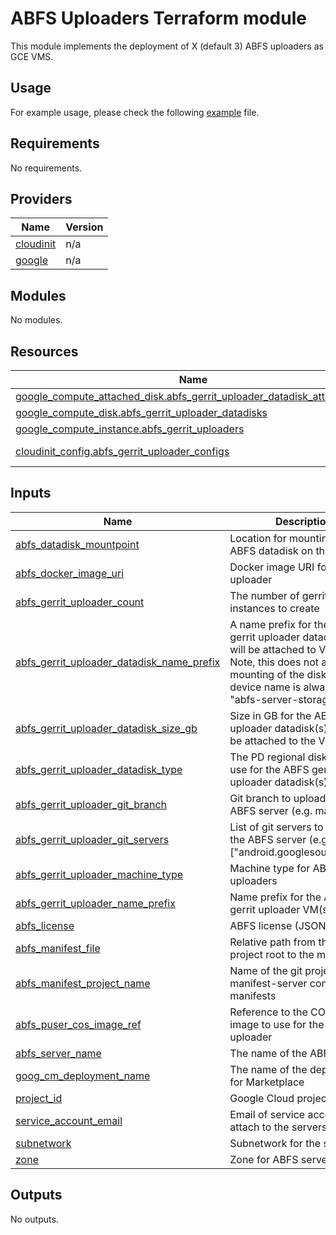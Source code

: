 # ABFS Uploaders Terraform module

This module implements the deployment of X (default 3) ABFS uploaders as GCE VMS.

## Usage

For example usage, please check the following [example](../../examples/simple/main.tf) file.

<!-- BEGIN_TF_DOCS -->
## Requirements

No requirements.

## Providers

| Name | Version |
|------|---------|
| <a name="provider_cloudinit"></a> [cloudinit](#provider\_cloudinit) | n/a |
| <a name="provider_google"></a> [google](#provider\_google) | n/a |

## Modules

No modules.

## Resources

| Name | Type |
|------|------|
| [google_compute_attached_disk.abfs_gerrit_uploader_datadisk_attachments](https://registry.terraform.io/providers/hashicorp/google/latest/docs/resources/compute_attached_disk) | resource |
| [google_compute_disk.abfs_gerrit_uploader_datadisks](https://registry.terraform.io/providers/hashicorp/google/latest/docs/resources/compute_disk) | resource |
| [google_compute_instance.abfs_gerrit_uploaders](https://registry.terraform.io/providers/hashicorp/google/latest/docs/resources/compute_instance) | resource |
| [cloudinit_config.abfs_gerrit_uploader_configs](https://registry.terraform.io/providers/hashicorp/cloudinit/latest/docs/data-sources/config) | data source |

## Inputs

| Name | Description | Type | Default | Required |
|------|-------------|------|---------|:--------:|
| <a name="input_abfs_datadisk_mountpoint"></a> [abfs\_datadisk\_mountpoint](#input\_abfs\_datadisk\_mountpoint) | Location for mounting the ABFS datadisk on the host VM | `string` | `"/mnt/disks/abfs-data"` | no |
| <a name="input_abfs_docker_image_uri"></a> [abfs\_docker\_image\_uri](#input\_abfs\_docker\_image\_uri) | Docker image URI for the ABFS uploader | `string` | n/a | yes |
| <a name="input_abfs_gerrit_uploader_count"></a> [abfs\_gerrit\_uploader\_count](#input\_abfs\_gerrit\_uploader\_count) | The number of gerrit uploader instances to create | `number` | `3` | no |
| <a name="input_abfs_gerrit_uploader_datadisk_name_prefix"></a> [abfs\_gerrit\_uploader\_datadisk\_name\_prefix](#input\_abfs\_gerrit\_uploader\_datadisk\_name\_prefix) | A name prefix for the ABFS gerrit uploader datadisk(s) that will be attached to VM(s). Note, this does not affect the mounting of the disk - the device name is always set to "abfs-server-storage" | `string` | `"abfs-gerrit-uploader-datadisk"` | no |
| <a name="input_abfs_gerrit_uploader_datadisk_size_gb"></a> [abfs\_gerrit\_uploader\_datadisk\_size\_gb](#input\_abfs\_gerrit\_uploader\_datadisk\_size\_gb) | Size in GB for the ABFS gerrit uploader datadisk(s) that will be attached to the VM(s) | `number` | `4096` | no |
| <a name="input_abfs_gerrit_uploader_datadisk_type"></a> [abfs\_gerrit\_uploader\_datadisk\_type](#input\_abfs\_gerrit\_uploader\_datadisk\_type) | The PD regional disk type to use for the ABFS gerrit uploader datadisk(s) | `string` | `"pd-ssd"` | no |
| <a name="input_abfs_gerrit_uploader_git_branch"></a> [abfs\_gerrit\_uploader\_git\_branch](#input\_abfs\_gerrit\_uploader\_git\_branch) | Git branch to upload to the ABFS server (e.g. main) | `string` | `"main"` | no |
| <a name="input_abfs_gerrit_uploader_git_servers"></a> [abfs\_gerrit\_uploader\_git\_servers](#input\_abfs\_gerrit\_uploader\_git\_servers) | List of git servers to upload to the ABFS server (e.g. ["android.googlesource.com"]) | `list(string)` | n/a | yes |
| <a name="input_abfs_gerrit_uploader_machine_type"></a> [abfs\_gerrit\_uploader\_machine\_type](#input\_abfs\_gerrit\_uploader\_machine\_type) | Machine type for ABFS gerrit uploaders | `string` | `"n2d-standard-48"` | no |
| <a name="input_abfs_gerrit_uploader_name_prefix"></a> [abfs\_gerrit\_uploader\_name\_prefix](#input\_abfs\_gerrit\_uploader\_name\_prefix) | Name prefix for the ABFS gerrit uploader VM(s) | `string` | `"abfs-gerrit-uploader"` | no |
| <a name="input_abfs_license"></a> [abfs\_license](#input\_abfs\_license) | ABFS license (JSON) | `string` | n/a | yes |
| <a name="input_abfs_manifest_file"></a> [abfs\_manifest\_file](#input\_abfs\_manifest\_file) | Relative path from the manifest project root to the manifest file | `string` | `"default.xml"` | no |
| <a name="input_abfs_manifest_project_name"></a> [abfs\_manifest\_project\_name](#input\_abfs\_manifest\_project\_name) | Name of the git project on the manifest-server containing manifests | `string` | `"platform/manifest"` | no |
| <a name="input_abfs_uploader_cos_image_ref"></a> [abfs\_puser\_cos\_image\_ref](#input\_abfs\_puser\_cos\_image\_ref) | Reference to the COS boot image to use for the ABFS uploader | `string` | `"projects/cos-cloud/global/images/family/cos-109-lts"` | no |
| <a name="input_abfs_server_name"></a> [abfs\_server\_name](#input\_abfs\_server\_name) | The name of the ABFS server | `string` | n/a | yes |
| <a name="input_goog_cm_deployment_name"></a> [goog\_cm\_deployment\_name](#input\_goog\_cm\_deployment\_name) | The name of the deployment for Marketplace | `string` | `""` | no |
| <a name="input_project_id"></a> [project\_id](#input\_project\_id) | Google Cloud project ID | `string` | n/a | yes |
| <a name="input_service_account_email"></a> [service\_account\_email](#input\_service\_account\_email) | Email of service account to attach to the servers | `string` | n/a | yes |
| <a name="input_subnetwork"></a> [subnetwork](#input\_subnetwork) | Subnetwork for the servers | `string` | n/a | yes |
| <a name="input_zone"></a> [zone](#input\_zone) | Zone for ABFS servers | `string` | n/a | yes |

## Outputs

No outputs.
<!-- END_TF_DOCS -->
